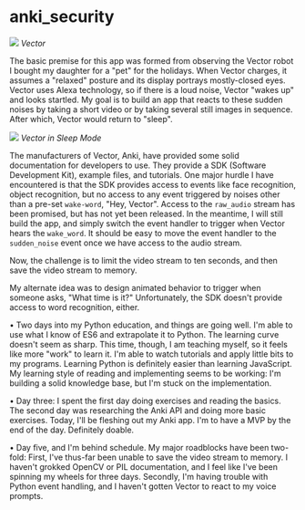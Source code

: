# anki_security

![](https://www.jbhifi.co.nz/FileLibrary/ProductResources/Images/111696-L-LO.jpg)
_Vector_

The basic premise for this app was formed from observing the Vector robot I bought my daughter for a "pet" for the holidays.
When Vector charges, it assumes a "relaxed" posture and its display portrays mostly-closed eyes.
Vector uses Alexa technology, so if there is a loud noise, Vector "wakes up" and looks startled.
My goal is to build an app that reacts to these sudden noises by taking a short video or by taking several still images in sequence.
After which, Vector would return to "sleep".


![](https://www.theawesomedick.com/wp-content/uploads/2018/10/IMG_20181026_185208-264x300.jpg)
_Vector in Sleep Mode_

The manufacturers of Vector, Anki, have provided some solid documentation for developers to use. They provide a SDK (Software Development Kit), example files, and tutorials.
One major hurdle I have encountered is that the SDK provides access to events like face recognition, object recognition, but no access to any event triggered by noises other than a pre-set `wake-word`, "Hey, Vector". 
Access to the `raw_audio` stream has been promised, but has not yet been released.
In the meantime, I will still build the app, and simply switch the event handler to trigger when Vector hears the `wake_word`.
It should be easy to move the event handler to the `sudden_noise` event once we have access to the audio stream.

Now, the challenge is to limit the video stream to ten seconds, and then save the video stream to memory.

My alternate idea was to design animated behavior to trigger when someone asks, "What time is it?"
Unfortunately, the SDK doesn't provide access to word recognition, either.

• Two days into my Python education, and things are going well.
I'm able to use what I know of ES6 and extrapolate it to Python.
The learning curve doesn't seem as sharp.
This time, though, I am teaching myself, so it feels like more "work" to learn it.
I'm able to watch tutorials and apply little bits to my programs.
Learning Python is definitely easier than learning JavaScript.
My learning style of reading and implementing seems to be working: I'm building a solid knowledge base, but I'm stuck on the implementation.

• Day three: I spent the first day doing exercises and reading the basics.
The second day was researching the Anki API and doing more basic exercises.
Today, I'll be fleshing out my Anki app. I'm to have a MVP by the end of the day.
Definitely doable.

• Day five, and I'm behind schedule.
My major roadblocks have been two-fold:
First, I've thus-far been unable to save the video stream to memory. 
I haven't grokked OpenCV or PIL documentation, and I feel like I've been spinning my wheels for three days.
Secondly, I'm having trouble with Python event handling, and I haven't gotten Vector to react to my voice prompts.

